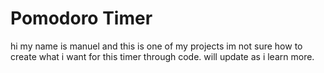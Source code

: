 # Pomodoro Timer
hi my name is manuel and this is one of my projects
im not sure how to create what i want for this timer through code.
will update as i learn more. 
